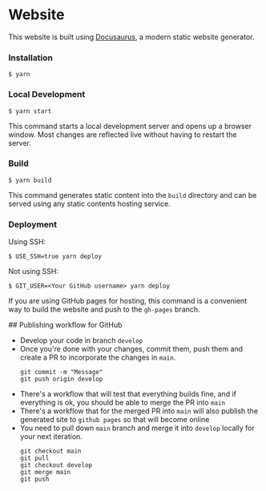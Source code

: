 # Website

This website is built using [Docusaurus](https://docusaurus.io/), a modern static website generator.

### Installation

```
$ yarn
```

### Local Development

```
$ yarn start
```

This command starts a local development server and opens up a browser window. Most changes are reflected live without having to restart the server.

### Build

```
$ yarn build
```

This command generates static content into the `build` directory and can be served using any static contents hosting service.

### Deployment

Using SSH:

```
$ USE_SSH=true yarn deploy
```

Not using SSH:

```
$ GIT_USER=<Your GitHub username> yarn deploy
```

If you are using GitHub pages for hosting, this command is a convenient way to build the website and push to the `gh-pages` branch.


## Publishing workflow for GitHub

- Develop your code in branch `develop`
- Once you're done with your changes, commit them, push them and create a PR to incorporate the changes in `main`.
  ```
  git commit -m "Message"
  git push origin develop
  ```
- There's a workflow that will test that everything builds fine, and if everything is ok, you should be able to merge the PR into `main`
- There's a workflow that for the merged PR into `main` will also publish the generated site to `github pages` so that will become online
- You need to pull down `main` branch and merge it into `develop` locally for your next iteration.
  ```
  git checkout main
  git pull
  git checkout develop
  git merge main
  git push
  ```
